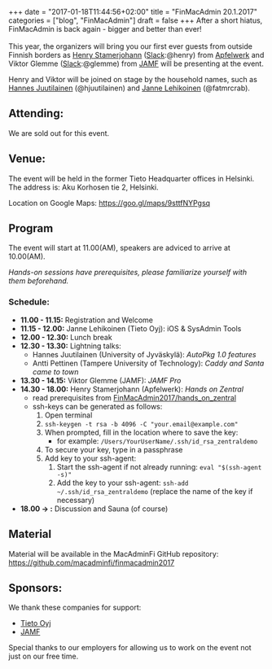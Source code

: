 +++
date = "2017-01-18T11:44:56+02:00"
title = "FinMacAdmin 20.1.2017"
categories = ["blog", "FinMacAdmin"]
draft = false
+++
After a short hiatus, FinMacAdmin is back again - bigger and better than ever!
<br/><br/>
This year, the organizers will bring you our first ever guests from outside Finnish borders as [Henry Stamerjohann](https://github.com/headmin) ([Slack](macadmins.org):@henry) from [Apfelwerk](https://www.apfelwerk.de) and Viktor Glemme ([Slack](macadmins.org):@glemme) from [JAMF](https://www.jamf.com) will be presenting at the event.

Henry and Viktor will be joined on stage by the household names, such as [Hannes Juutilainen](https://github.com/hjuutilainen) (@hjuutilainen) and [Janne Lehikoinen](https://github.com/jlehikoinen) (@fatmrcrab).

## Attending:

We are sold out for this event.


## Venue:

The event will be held in the former Tieto Headquarter offices in Helsinki.  
The address is: Aku Korhosen tie 2, Helsinki.

Location on Google Maps: https://goo.gl/maps/9sttfNYPgsq


## Program
The event will start at 11.00(AM), speakers are adviced to arrive at 10.00(AM).

*Hands-on sessions have prerequisites, please familiarize yourself with them beforehand.*

### Schedule:
- **11.00 - 11.15:** Registration and Welcome
- **11.15 - 12.00:** Janne Lehikoinen (Tieto Oyj): iOS & SysAdmin Tools
- **12.00 - 12.30:** Lunch break
- **12.30 - 13.30:** Lightning talks:
  - Hannes Juutilainen (University of Jyväskylä): *AutoPkg 1.0 features*
  - Antti Pettinen (Tampere University of Technology): *Caddy and Santa came to town*
- **13.30 - 14.15:** Viktor Glemme (JAMF): *JAMF Pro*
- **14.30 - 18.00:** Henry Stamerjohann (Apfelwerk): *Hands on Zentral*
  - read prerequisites from [FinMacAdmin2017/hands_on_zentral](https://github.com/macadminfi/finmacadmin2017/blob/master/hands_on_zentral/Prerequisites.md)
  - ssh-keys can be generated as follows:
      1. Open terminal
      2. ```ssh-keygen -t rsa -b 4096 -C "your.email@example.com"```
      3. When prompted, fill in the location where to save the key:  
          - for example: ```/Users/YourUserName/.ssh/id_rsa_zentraldemo```
      4. To secure your key, type in a passphrase
      5. Add key to your ssh-agent:
          1. Start the ssh-agent if not already running: ```eval "$(ssh-agent -s)"```
          2. Add the key to your ssh-agent: ```ssh-add ~/.ssh/id_rsa_zentraldemo``` (replace the name of the key if necessary)
- **18.00 -> :** Discussion and Sauna (of course)



## Material

Material will be available in the MacAdminFi GitHub repository: https://github.com/macadminfi/finmacadmin2017


## Sponsors:

We thank these companies for support:

- [Tieto Oyj](https://www.tieto.com/)
- [JAMF](https://www.jamf.com/)

Special thanks to our employers for allowing us to work on the event not just on our free time.
